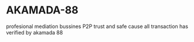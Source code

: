 # AKAMADA-88
profesional mediation bussines P2P trust and safe cause all transaction has verified by akamada 88
